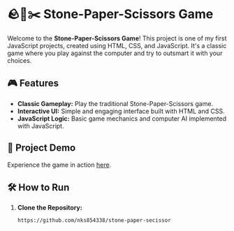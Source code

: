 # 🪨📄✂️ Stone-Paper-Scissors Game

Welcome to the **Stone-Paper-Scissors Game**! This project is one of my first JavaScript projects, created using HTML, CSS, and JavaScript. It's a classic game where you play against the computer and try to outsmart it with your choices.

## 🎮 Features

- **Classic Gameplay:** Play the traditional Stone-Paper-Scissors game.
- **Interactive UI:** Simple and engaging interface built with HTML and CSS.
- **JavaScript Logic:** Basic game mechanics and computer AI implemented with JavaScript.

## 🚀 Project Demo

Experience the game in action [here](https://relaxed-frangipane-52d311.netlify.app).

## 🛠️ How to Run
1. **Clone the Repository:**
   ```bash
   https://github.com/nks854338/stone-paper-secissor
